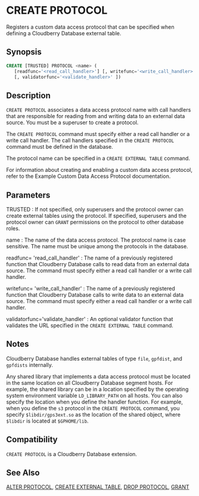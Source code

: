 # CREATE PROTOCOL

Registers a custom data access protocol that can be specified when defining a Cloudberry Database external table.

## Synopsis

```sql
CREATE [TRUSTED] PROTOCOL <name> (
   [readfunc='<read_call_handler>'] [, writefunc='<write_call_handler>']
   [, validatorfunc='<validate_handler>' ])
```

## Description

`CREATE PROTOCOL` associates a data access protocol name with call handlers that are responsible for reading from and writing data to an external data source. You must be a superuser to create a protocol.

The `CREATE PROTOCOL` command must specify either a read call handler or a write call handler. The call handlers specified in the `CREATE PROTOCOL` command must be defined in the database.

The protocol name can be specified in a `CREATE EXTERNAL TABLE` command.

For information about creating and enabling a custom data access protocol, refer to the Example Custom Data Access Protocol documentation.

## Parameters

TRUSTED
:   If not specified, only superusers and the protocol owner can create external tables using the protocol. If specified, superusers and the protocol owner can `GRANT` permissions on the protocol to other database roles.

name
:   The name of the data access protocol. The protocol name is case sensitive. The name must be unique among the protocols in the database.

readfunc= 'read_call_handler'
:   The name of a previously registered function that Cloudberry Database calls to read data from an external data source. The command must specify either a read call handler or a write call handler.

writefunc= 'write_call_handler'
:   The name of a previously registered function that Cloudberry Database calls to write data to an external data source. The command must specify either a read call handler or a write call handler.

validatorfunc='validate_handler'
:   An optional validator function that validates the URL specified in the `CREATE EXTERNAL TABLE` command.

## Notes

Cloudberry Database handles external tables of type `file`, `gpfdist`, and `gpfdists` internally.

Any shared library that implements a data access protocol must be located in the same location on all Cloudberry Database segment hosts. For example, the shared library can be in a location specified by the operating system environment variable `LD_LIBRARY_PATH` on all hosts. You can also specify the location when you define the handler function. For example, when you define the `s3` protocol in the `CREATE PROTOCOL` command, you specify `$libdir/gps3ext.so` as the location of the shared object, where `$libdir` is located at `$GPHOME/lib`.

## Compatibility

`CREATE PROTOCOL` is a Cloudberry Database extension.

## See Also

[ALTER PROTOCOL](/docs/sql-statements/sql-statement-alter-protocol.md), [CREATE EXTERNAL TABLE](/docs/sql-statements/sql-statement-create-external-table.md), [DROP PROTOCOL](/docs/sql-statements/sql-statement-drop-protocol.md), [GRANT](/docs/sql-statements/sql-statement-grant.md)



